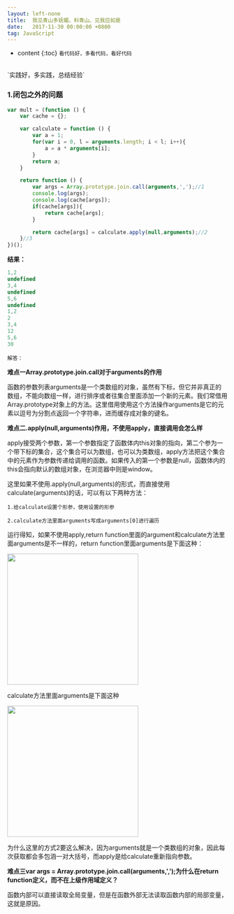 ```yaml
---
layout: left-none
title:  我见青山多妩媚，料青山、见我应如是
date:   2017-11-30 00:00:00 +0800
tag: JavaScript
---
```

* content
{:toc}
`看代码好，多看代码，看好代码`
<br/>
`实践好，多实践，总结经验`
<!-- more -->

### 1.闭包之外的问题

```js
var mult = (function () {
    var cache = {};

    var calculate = function () {
        var a = 1;
        for(var i = 0, l = arguments.length; i < l; i++){
            a = a * arguments[i];
        }
        return a;
    }

    return function () {
        var args = Array.prototype.join.call(arguments,',');//1
        console.log(args);
        console.log(cache[args]);
        if(cache[args]){
            return cache[args];
        }

        return cache[args] = calculate.apply(null,arguments);//2
    }//3
})();
```

**结果：**

```js
1,2
undefined
3,4
undefined
5,6
undefined
1,2
2
3,4
12
5,6
30
```

`解答：`

**难点一Array.prototype.join.call对于arguments的作用**

函数的参数列表arguments是一个类数组的对象，虽然有下标，但它并非真正的数组，不能向数组一样，进行排序或者往集合里面添加一个新的元素。我们常借用Array.prototype对象上的方法。这里借用使用这个方法操作arguments是它的元素以逗号为分割点返回一个字符串，进而缓存成对象的键名。

**难点二.apply(null,arguments)作用，不使用apply，直接调用会怎么样**

apply接受两个参数，第一个参数指定了函数体内this对象的指向，第二个参为一个带下标的集合，这个集合可以为数组，也可以为类数组，apply方法把这个集合中的元素作为参数传递给调用的函数。如果传入的第一个参数是null，函数体内的this会指向默认的数组对象，在浏览器中则是window。

这里如果不使用.apply(null,arguments)的形式，而直接使用calculate(arguments)的话，可以有以下两种方法：

```
1.给calculate设置个形参，使用设置的形参

2.calculate方法里面arguments写成arguments[0]进行遍历
```

运行得知，如果不使用apply,return function里面的argument和calculate方法里面arguments是不一样的，return function里面arguments是下面这种：

<img src="{{ '/styles/images/javascript/03.jpg' | prepend: site.baseurl }}" alt="" width="300" />

calculate方法里面arguments是下面这种

<img src="{{ '/styles/images/javascript/04.jpg' | prepend: site.baseurl }}" alt="" width="300" />


为什么这里的方式2要这么解决，因为arguments就是一个类数组的对象，因此每次获取都会多包涵一对大括号，而apply是给calculate重新指向参数。


**难点三var args = Array.prototype.join.call(arguments,',');为什么在return function定义，而不在上级作用域定义？**

函数内部可以直接读取全局变量，但是在函数外部无法读取函数内部的局部变量，这就是原因。
